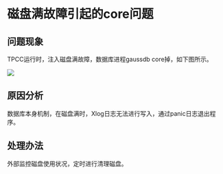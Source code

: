 # 磁盘满故障引起的core问题

## 问题现象<a name="zh-cn_topic_0283137100_zh-cn_topic_0059778167_s7a2ed06fefd0448fae90f40fe4291f8d"></a>

TPCC运行时，注入磁盘满故障，数据库进程gaussdb core掉，如下图所示。

![](figures/zh_image_0289900420.png)

## 原因分析<a name="zh-cn_topic_0283137100_zh-cn_topic_0059778167_s74d2dfcb815b4d8ca504c549a923e5ed"></a>

数据库本身机制，在磁盘满时，Xlog日志无法进行写入，通过panic日志退出程序。

## 处理办法<a name="zh-cn_topic_0283137100_section485620163250"></a>

外部监控磁盘使用状况，定时进行清理磁盘。

